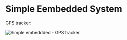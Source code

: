 # Simple Eembedded System

GPS tracker:

![Simple embeddded - GPS tracker](https://user-images.githubusercontent.com/98869524/154610636-a0895ac0-849c-41c9-abd8-79eecdea5810.jpg)

